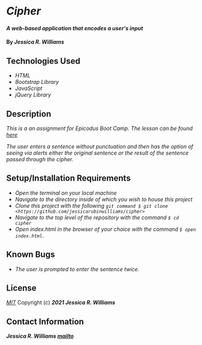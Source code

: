 # _Cipher_

#### _A web-based application that encodes a user's input_

#### By _**Jessica R. Williams**_

## Technologies Used

* _HTML_
* _Bootstrap Library_
* _JavaScript_
* _jQuery Library_

## Description

_This is a an assignment for Epicodus Boot Camp. The lesson can be found [here](https://www.learnhowtoprogram.com/introduction-to-programming/javascript-and-jquery/practice-bonus-function-writing)_

_The user enters a sentence without punctuation and then has the option of seeing via alerts either the original sentence or the result of the sentence passed through the cipher._

## Setup/Installation Requirements

* _Open the terminal on your local machine_
* _Navigate to the directory inside of which you wish to house this project_
* _Clone this project with the following `git command $ git clone <https://github.com/jessicarubinwilliams/cipher>`_
* _Navigate to the top level of the repository with the command `$ cd cipher`_
* _Open index.html in the browser of your choice with the command `$ open index.html`_.

## Known Bugs

* _The user is prompted to enter the sentence twice._

## License
*[MIT](https://choosealicense.com/licenses/mit/)*
Copyright (c) **_2021 Jessica R. Williams_**
## Contact Information
**_Jessica R. Williams [mailto](mailto:jessicarubinwilliams@gmail.com)_**
